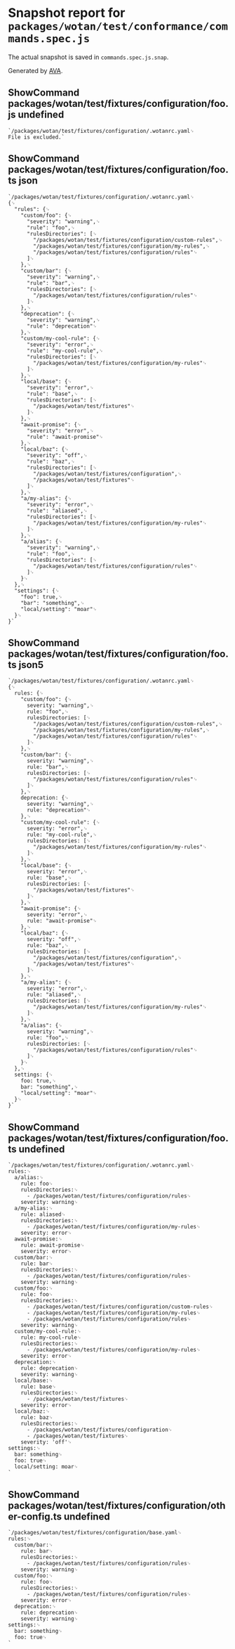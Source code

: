 # Snapshot report for `packages/wotan/test/conformance/commands.spec.js`

The actual snapshot is saved in `commands.spec.js.snap`.

Generated by [AVA](https://ava.li).

## ShowCommand packages/wotan/test/fixtures/configuration/foo.js undefined

    `/packages/wotan/test/fixtures/configuration/.wotanrc.yaml␊
    File is excluded.`

## ShowCommand packages/wotan/test/fixtures/configuration/foo.ts json

    `/packages/wotan/test/fixtures/configuration/.wotanrc.yaml␊
    {␊
      "rules": {␊
        "custom/foo": {␊
          "severity": "warning",␊
          "rule": "foo",␊
          "rulesDirectories": [␊
            "/packages/wotan/test/fixtures/configuration/custom-rules",␊
            "/packages/wotan/test/fixtures/configuration/my-rules",␊
            "/packages/wotan/test/fixtures/configuration/rules"␊
          ]␊
        },␊
        "custom/bar": {␊
          "severity": "warning",␊
          "rule": "bar",␊
          "rulesDirectories": [␊
            "/packages/wotan/test/fixtures/configuration/rules"␊
          ]␊
        },␊
        "deprecation": {␊
          "severity": "warning",␊
          "rule": "deprecation"␊
        },␊
        "custom/my-cool-rule": {␊
          "severity": "error",␊
          "rule": "my-cool-rule",␊
          "rulesDirectories": [␊
            "/packages/wotan/test/fixtures/configuration/my-rules"␊
          ]␊
        },␊
        "local/base": {␊
          "severity": "error",␊
          "rule": "base",␊
          "rulesDirectories": [␊
            "/packages/wotan/test/fixtures"␊
          ]␊
        },␊
        "await-promise": {␊
          "severity": "error",␊
          "rule": "await-promise"␊
        },␊
        "local/baz": {␊
          "severity": "off",␊
          "rule": "baz",␊
          "rulesDirectories": [␊
            "/packages/wotan/test/fixtures/configuration",␊
            "/packages/wotan/test/fixtures"␊
          ]␊
        },␊
        "a/my-alias": {␊
          "severity": "error",␊
          "rule": "aliased",␊
          "rulesDirectories": [␊
            "/packages/wotan/test/fixtures/configuration/my-rules"␊
          ]␊
        },␊
        "a/alias": {␊
          "severity": "warning",␊
          "rule": "foo",␊
          "rulesDirectories": [␊
            "/packages/wotan/test/fixtures/configuration/rules"␊
          ]␊
        }␊
      },␊
      "settings": {␊
        "foo": true,␊
        "bar": "something",␊
        "local/setting": "moar"␊
      }␊
    }`

## ShowCommand packages/wotan/test/fixtures/configuration/foo.ts json5

    `/packages/wotan/test/fixtures/configuration/.wotanrc.yaml␊
    {␊
      rules: {␊
        "custom/foo": {␊
          severity: "warning",␊
          rule: "foo",␊
          rulesDirectories: [␊
            "/packages/wotan/test/fixtures/configuration/custom-rules",␊
            "/packages/wotan/test/fixtures/configuration/my-rules",␊
            "/packages/wotan/test/fixtures/configuration/rules"␊
          ]␊
        },␊
        "custom/bar": {␊
          severity: "warning",␊
          rule: "bar",␊
          rulesDirectories: [␊
            "/packages/wotan/test/fixtures/configuration/rules"␊
          ]␊
        },␊
        deprecation: {␊
          severity: "warning",␊
          rule: "deprecation"␊
        },␊
        "custom/my-cool-rule": {␊
          severity: "error",␊
          rule: "my-cool-rule",␊
          rulesDirectories: [␊
            "/packages/wotan/test/fixtures/configuration/my-rules"␊
          ]␊
        },␊
        "local/base": {␊
          severity: "error",␊
          rule: "base",␊
          rulesDirectories: [␊
            "/packages/wotan/test/fixtures"␊
          ]␊
        },␊
        "await-promise": {␊
          severity: "error",␊
          rule: "await-promise"␊
        },␊
        "local/baz": {␊
          severity: "off",␊
          rule: "baz",␊
          rulesDirectories: [␊
            "/packages/wotan/test/fixtures/configuration",␊
            "/packages/wotan/test/fixtures"␊
          ]␊
        },␊
        "a/my-alias": {␊
          severity: "error",␊
          rule: "aliased",␊
          rulesDirectories: [␊
            "/packages/wotan/test/fixtures/configuration/my-rules"␊
          ]␊
        },␊
        "a/alias": {␊
          severity: "warning",␊
          rule: "foo",␊
          rulesDirectories: [␊
            "/packages/wotan/test/fixtures/configuration/rules"␊
          ]␊
        }␊
      },␊
      settings: {␊
        foo: true,␊
        bar: "something",␊
        "local/setting": "moar"␊
      }␊
    }`

## ShowCommand packages/wotan/test/fixtures/configuration/foo.ts undefined

    `/packages/wotan/test/fixtures/configuration/.wotanrc.yaml␊
    rules:␊
      a/alias:␊
        rule: foo␊
        rulesDirectories:␊
          - /packages/wotan/test/fixtures/configuration/rules␊
        severity: warning␊
      a/my-alias:␊
        rule: aliased␊
        rulesDirectories:␊
          - /packages/wotan/test/fixtures/configuration/my-rules␊
        severity: error␊
      await-promise:␊
        rule: await-promise␊
        severity: error␊
      custom/bar:␊
        rule: bar␊
        rulesDirectories:␊
          - /packages/wotan/test/fixtures/configuration/rules␊
        severity: warning␊
      custom/foo:␊
        rule: foo␊
        rulesDirectories:␊
          - /packages/wotan/test/fixtures/configuration/custom-rules␊
          - /packages/wotan/test/fixtures/configuration/my-rules␊
          - /packages/wotan/test/fixtures/configuration/rules␊
        severity: warning␊
      custom/my-cool-rule:␊
        rule: my-cool-rule␊
        rulesDirectories:␊
          - /packages/wotan/test/fixtures/configuration/my-rules␊
        severity: error␊
      deprecation:␊
        rule: deprecation␊
        severity: warning␊
      local/base:␊
        rule: base␊
        rulesDirectories:␊
          - /packages/wotan/test/fixtures␊
        severity: error␊
      local/baz:␊
        rule: baz␊
        rulesDirectories:␊
          - /packages/wotan/test/fixtures/configuration␊
          - /packages/wotan/test/fixtures␊
        severity: 'off'␊
    settings:␊
      bar: something␊
      foo: true␊
      local/setting: moar␊
    `

## ShowCommand packages/wotan/test/fixtures/configuration/other-config.ts undefined

    `/packages/wotan/test/fixtures/configuration/base.yaml␊
    rules:␊
      custom/bar:␊
        rule: bar␊
        rulesDirectories:␊
          - /packages/wotan/test/fixtures/configuration/rules␊
        severity: warning␊
      custom/foo:␊
        rule: foo␊
        rulesDirectories:␊
          - /packages/wotan/test/fixtures/configuration/rules␊
        severity: error␊
      deprecation:␊
        rule: deprecation␊
        severity: warning␊
    settings:␊
      bar: something␊
      foo: true␊
    `
